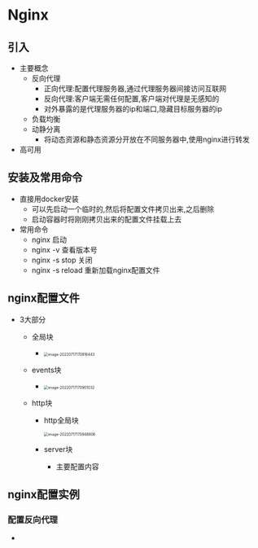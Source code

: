 # Nginx

## 引入

+ 主要概念
  + 反向代理
    + 正向代理:配置代理服务器,通过代理服务器间接访问互联网
    + 反向代理:客户端无需任何配置,客户端对代理是无感知的
    + 对外暴露的是代理服务器的ip和端口,隐藏目标服务器的ip
  + 负载均衡
  + 动静分离
    + 将动态资源和静态资源分开放在不同服务器中,使用nginx进行转发
+ 高可用

## 安装及常用命令

+ 直接用docker安装
  + 可以先启动一个临时的,然后将配置文件拷贝出来,之后删除
  + 启动容器时将刚刚拷贝出来的配置文件挂载上去
+ 常用命令
  + nginx 启动
  + nginx -v 查看版本号
  + nginx -s stop 关闭
  + nginx -s reload 重新加载nginx配置文件

## nginx配置文件

+ 3大部分

  + 全局块

    + <img src="https://test1.jsdelivr.net/gh/innnky/images2@main/uPic/07/image-20220717170816443.png" alt="image-20220717170816443" style="zoom:50%;" /> 

  + events块

    + <img src="https://test1.jsdelivr.net/gh/innnky/images2@main/uPic/07/image-20220717170901032.png" alt="image-20220717170901032" style="zoom:50%;" /> 

  + http块

    + http全局块

      <img src="https://test1.jsdelivr.net/gh/innnky/images2@main/uPic/07/image-20220717170948806.png" alt="image-20220717170948806" style="zoom:50%;" />

    + server块

      + 主要配置内容

## nginx配置实例

### 配置反向代理

+ 

